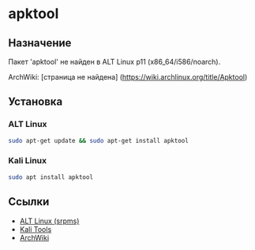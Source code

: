 # apktool

## Назначение

Пакет 'apktool' не найден в ALT Linux p11 (x86_64/i586/noarch).

ArchWiki: [страница не найдена] (https://wiki.archlinux.org/title/Apktool)

## Установка

### ALT Linux
```bash
sudo apt-get update && sudo apt-get install apktool
```

### Kali Linux
```bash
sudo apt install apktool
```

## Ссылки

- [ALT Linux (srpms)](https://packages.altlinux.org/ru/p11/srpms/apktool/)
- [Kali Tools](https://www.kali.org/tools/apktool/)
- [ArchWiki](https://wiki.archlinux.org/title/Apktool)
